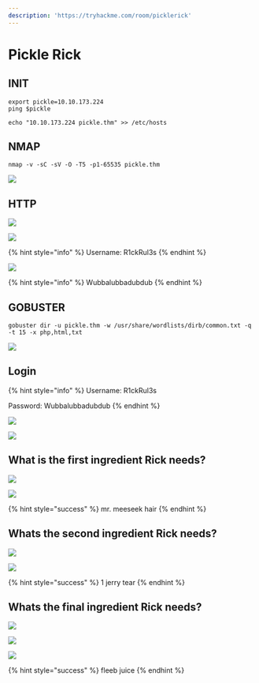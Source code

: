 ```yaml
---
description: 'https://tryhackme.com/room/picklerick'
---
```


# Pickle Rick

## INIT

```text
export pickle=10.10.173.224
ping $pickle

echo "10.10.173.224 pickle.thm" >> /etc/hosts
```

## NMAP

```text
nmap -v -sC -sV -O -T5 -p1-65535 pickle.thm
```

![](../.gitbook/assets/image%20%28433%29.png)

## HTTP

![](../.gitbook/assets/image%20%28388%29.png)

![](../.gitbook/assets/image%20%28397%29.png)

{% hint style="info" %}
Username: R1ckRul3s
{% endhint %}

![](../.gitbook/assets/image%20%28448%29.png)

{% hint style="info" %}
Wubbalubbadubdub
{% endhint %}

## GOBUSTER

```text
gobuster dir -u pickle.thm -w /usr/share/wordlists/dirb/common.txt -q -t 15 -x php,html,txt
```

![](../.gitbook/assets/image%20%28435%29.png)

## Login

{% hint style="info" %}
Username: R1ckRul3s

Password: Wubbalubbadubdub
{% endhint %}

![](../.gitbook/assets/image%20%28425%29.png)

![](../.gitbook/assets/image%20%28407%29.png)

## What is the first ingredient Rick needs?

![](../.gitbook/assets/image%20%28434%29.png)

![](../.gitbook/assets/image%20%28378%29.png)

{% hint style="success" %}
mr. meeseek hair
{% endhint %}

## Whats the second ingredient Rick needs?

![](../.gitbook/assets/image%20%28394%29.png)

![](../.gitbook/assets/image%20%28446%29.png)

{% hint style="success" %}
1 jerry tear
{% endhint %}

## Whats the final ingredient Rick needs?

![](../.gitbook/assets/image%20%28393%29.png)

![](../.gitbook/assets/image%20%28429%29.png)

![](../.gitbook/assets/image%20%28415%29.png)

{% hint style="success" %}
fleeb juice
{% endhint %}

